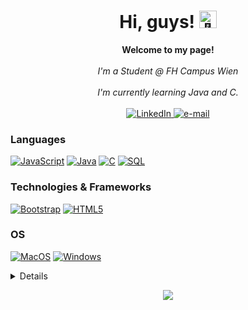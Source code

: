 <h1 align="center">Hi, guys! <img src="https://github.com/wervlad/wervlad/assets/24524555/766d336d-b87d-44ba-807c-c51de2bc6b4d" width="28px" alt="👋"></h1>

<p align="center">
    <b>Welcome to my page!</b><br><br>
    <i>
        I'm a Student @ FH Campus Wien<br>
        <br>
        I'm currently learning Java and C.<br>
    </i><br>
    <a href="https://www.linkedin.com/in/g%C3%B6kmen-kiyan-4b9a32280/">
        <img src="https://img.shields.io/badge/LinkedIn-blue?style=flat-square&logo=linkedin" alt="LinkedIn">
    </a>
    <a href="mailto:goekmen.kiyan@hotmail.com">
        <img src="https://img.shields.io/badge/Email-blue?style=flat-square&logo=gmail&logoColor=white" alt="e-mail">
    </a>
</p>

### Languages
[![JavaScript](https://img.shields.io/badge/javascript-black?style=for-the-badge&logo=javascript)](https://github.com/GoekmenKiyan)
[![Java](https://img.shields.io/badge/java-black?style=for-the-badge&logo=openjdk)](https://github.com/GoekmenKiyan)
[![C](https://img.shields.io/badge/c-black?style=for-the-badge&logo=c)](https://github.com/GoekmenKiyan)
[![SQL](https://img.shields.io/badge/sql-black?style=for-the-badge&logo=mysql)](https://github.com/GoekmenKiyan)

### Technologies & Frameworks
[![Bootstrap](https://img.shields.io/badge/bootstrap-black?style=for-the-badge&logo=bootstrap)](https://github.com/GoekmenKiyan)
[![HTML5](https://img.shields.io/badge/html5-black?style=for-the-badge&logo=html5)](https://github.com/GoekmenKiyan)

### OS
[![MacOS](https://img.shields.io/badge/macos-black?style=for-the-badge&logo=Mac)](https://github.com/GoekmenKiyan)
[![Windows](https://img.shields.io/badge/Windows-black?style=for-the-badge&logo=Windows)](https://github.com/GoekmenKiyan)

<details>
<p align="center">
  <a href="https://github.com/GoekmenKiyan">
    <img src="http://github-profile-summary-cards.vercel.app/api/cards/profile-details?username=GoekmenKiyan&theme=transparent" />
  </a>
  <a href="https://github.com/wervlad">
    <img src="https://github-readme-streak-stats.herokuapp.com/?user=GoekmenKiyan&hide_border=true&card_width=338&theme=transparent" />
  </a>
  <a href="https://github.com/wervlad">
    <img src="http://github-profile-summary-cards.vercel.app/api/cards/stats?username=GoekmenKiyan&theme=transparent" />
  </a>
</p>
</details>

<p align="center">
  <a href="https://github.com/GoekmenKiyan">
    <img src="https://komarev.com/ghpvc/?username=GoekmenKiyan&color=blue&style=flat)" />
  </a>
</p>
<!--

- 🔭 I’m currently working on ...
- 🌱 I’m currently learning ...
- 👯 I’m looking to collaborate on ...
- 🤔 I’m looking for help with ...
- 💬 Ask me about ...
- 📫 How to reach me: ...
- 😄 Pronouns: ...
- ⚡ Fun fact: ...
-->
